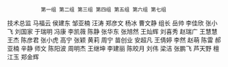                第一组 第二组 第三组 第四组 第五组 第六组 第七组
技术总监       马福云 侯建东 邹亚楠 汪涛   郑彦文 杨冰   曹文静
组长           岳帅   李佳欣 张小飞 刘国家 于瑞明 冯康   李凯薇
               陈静   张华东 张旭然 王灿辉 刘喜秀 赵瑞广 王慧慧
               王杰   陈彦君 张小虎 高宁   张颖   黄莉   周宁
               苗创业 安超凡 王倩婷 李然   赵萌   陈雷   郝亚楠
               辛静   师文   陈阳波 周明杰 王继坤 李建丽 陈皎月
               刘伟   梁洁   张鹏飞 芦天野        檀江玉 郑金辉
